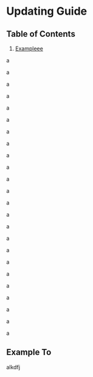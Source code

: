 # Updating Guide

## Table of Contents
1. [Exampleee](#example-to)

a

a

a

a

a

a

a

a

a

a

a

a

a

a

a

a

a

a

a

a

a

a

a

a

## Example To
alkdfj
